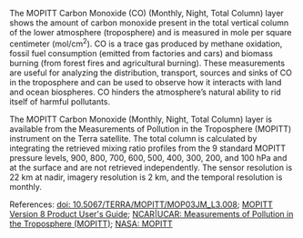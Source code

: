 The MOPITT Carbon Monoxide (CO) (Monthly, Night, Total Column) layer shows the amount of carbon monoxide present in the total vertical column of the lower atmosphere (troposphere) and is measured in mole per square centimeter (mol/cm<sup>2</sup>). CO is a trace gas produced by methane oxidation, fossil fuel consumption (emitted from factories and cars) and biomass burning (from forest fires and agricultural burning). These measurements are useful for analyzing the distribution, transport, sources and sinks of CO in the troposphere and can be used to observe how it interacts with land and ocean biospheres. CO hinders the atmosphere’s natural ability to rid itself of harmful pollutants.

The MOPITT Carbon Monoxide (Monthly, Night, Total Column) layer is available from the Measurements of Pollution in the Troposphere (MOPITT) instrument on the Terra satellite. The total column is calculated by integrating the retrieved mixing ratio profiles from the 9 standard MOPITT pressure levels, 900, 800, 700, 600, 500, 400, 300, 200, and 100 hPa and at the surface and are not retrieved independently. The sensor resolution is 22 km at nadir, imagery resolution is 2 km, and the temporal resolution is monthly.

References: [doi: 10.5067/TERRA/MOPITT/MOP03JM\_L3.008](https://doi.org/10.5067/TERRA/MOPITT/MOP03JM_L3.008); [MOPITT Version 8 Product User's Guide](https://www2.acom.ucar.edu/sites/default/files/mopitt/v8_users_guide_201812.pdf); [NCAR|UCAR: Measurements of Pollution in the Troposphere (MOPITT)](https://www2.acom.ucar.edu/mopitt); [NASA: MOPITT](https://terra.nasa.gov/about/terra-instruments/mopitt)
